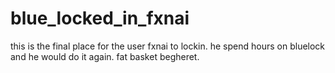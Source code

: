 # blue_locked_in_fxnai
this is the final place for the user fxnai to lockin. he spend hours on bluelock and he would do it again.
fat basket begheret.
